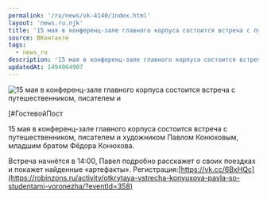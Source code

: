 ```yaml
---
permalink: '/ru/news/vk-4140/index.html'
layout: 'news.ru.njk'
title: '15 мая в конференц-зале главного корпуса состоится встреча с путешественником, писателем и худ'
source: ВКонтакте
tags:
  - news_ru
description: '15 мая в конференц-зале главного корпуса состоится встреча с путешественником, писателем и'
updatedAt: 1494064907
---
```

![15 мая в конференц-зале главного корпуса состоится встреча с путешественником, писателем и](https://sun9-2.userapi.com/c836120/v836120484/38b82/KbzukHGybEM.jpg)

[#ГостевойПост

15 мая в конференц-зале главного корпуса состоится встреча с путешественником, писателем и художником Павлом Конюховым, младшим братом Фёдора Конюхова.

Встреча начнётся в 14:00, Павел подробно расскажет о своих поездках и покажет найденные «артефакты». Регистрация:[https://vk.cc/6BxHQc](https://robinzons.ru/activity/otkrytaya-vstrecha-konyuxova-pavla-so-studentami-voronezha/?eventId=358)
